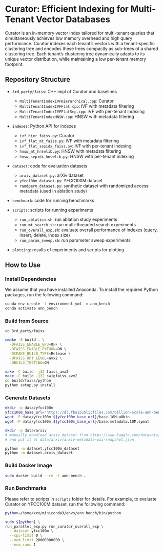 # Curator: Efficient Indexing for Multi-Tenant Vector Databases

Curator is an in-memory vector index tailored for multi-tenant queries that simultaneously achieves low memory overhead and high query performance. Curator indexes each tenant’s vectors with a tenant-specific clustering tree and encodes these trees compactly as sub-trees of a shared clustering tree. Each tenant’s clustering tree dynamically adapts to its unique vector distribution, while maintaining a low per-tenant memory footprint.

## Repository Structure

- `3rd_party/faiss`: C++ impl of Curator and baselines
  
  - `MultiTenantIndexIVFHierarchical.cpp`: Curator
  - `MultiTenantIndexIVFFlat.cpp`: IVF with metadata filtering
  - `MultiTenantIndexIVFFlatSep.cpp`: IVF with per-tenant indexing
  - `MultiTenantIndexHNSW.cpp`: HNSW with metadata filtering

- `indexes`: Python API for indexes

  - `ivf_hier_faiss.py`: Curator
  - `ivf_flat_mt_faiss.py`: IVF with metadata filtering
  - `ivf_flat_sepidx_faiss.py`: IVF with per-tenant indexing
  - `hnsw_mt_hnswlib.py`: HNSW with metadata filtering
  - `hnsw_sepidx_hnswlib.py`: HNSW with per-tenant indexing

- `dataset`: code for evaluation datasets

  - `arxiv_dataset.py`: arXiv dataset
  - `yfcc100m_dataset.py`: YFCC100M dataset
  - `randperm_dataset.py`: synthetic dataset with randomized access metadata (used in ablation study)

- `benchmark`: code for running benchmarks

- `scripts`: scripts for running experiments

  - `run_ablation.sh`: run ablation study experiments
  - `run_mt_search.sh`: run multi-threaded search experiments
  - `run_overall_exp.sh`: evaluate overall performance of indexes (query, insert, delete, index size)
  - `run_param_sweep.sh`: run parameter sweep experiments

- `plotting`: results of experiments and scripts for plotting

## How to Use

### Install Dependencies

We assume that you have installed Anaconda. To install the required Python packages, run the following command:

```bash
conda env create -f environment.yml -n ann_bench
conda activate ann_bench
```

### Build from Source

```bash
cd 3rd_party/faiss

cmake -B build . \
  -DFAISS_ENABLE_GPU=OFF \
  -DFAISS_ENABLE_PYTHON=ON \
  -DCMAKE_BUILD_TYPE=Release \
  -DFAISS_OPT_LEVEL=avx2 \
  -DBUILD_TESTING=ON

make -C build -j32 faiss_avx2
make -C build -j32 swigfaiss_avx2
cd build/faiss/python
python setup.py install
```

### Generate Datasets

```bash
mkdir -p data/yfcc100m
yfcc100m_base_url="https://dl.fbaipublicfiles.com/billion-scale-ann-benchmarks/yfcc100M"
wget -P data/yfcc100m ${yfcc100m_base_url}/base.10M.u8bin
wget -P data/yfcc100m ${yfcc100m_base_url}/base.metadata.10M.spmat

mkdir -p data/arxiv
# manually download arxiv dataset from https://www.kaggle.com/datasets/Cornell-University/arxiv
# and put it at data/arxiv/arxiv-metadata-oai-snapshot.json

python -m dataset.yfcc100m_dataset
python -m dataset.arxiv_dataset
```

### Build Docker Image

```bash
sudo docker build --rm -t ann-bench .
```

### Run Benchmarks

Please refer to scripts in `scripts` folder for details. For example, to evaluate Curator on YFCC100M dataset, run the following command:

```bash
python=/home/xxx/miniconda3/envs/ann_bench/bin/python

sudo ${python} \
run_parallel_exp.py run_curator_overall_exp \
  --dataset yfcc100m \
  --cpu-limit 0 \
  --mem_limit 20000000000 \
  --num_runs 1
```
